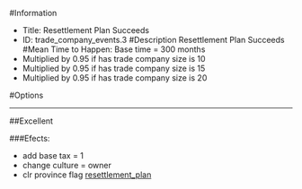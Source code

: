 #Information
 - Title: Resettlement Plan Succeeds
 - ID: trade_company_events.3
#Description
Resettlement Plan Succeeds
#Mean Time to Happen:
Base time = 300 months
 - Multiplied by 0.95 if has trade company size is 10
 - Multiplied by 0.95 if has trade company size is 15
 - Multiplied by 0.95 if has trade company size is 20

#Options

___
##Excellent

###Efects:<ul><li>add base tax = 1</li><li>change culture = owner</li><li>clr province flag [resettlement_plan](../flags/resettlement_plan.md)</li></ul>
